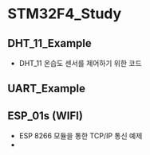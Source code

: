 # STM32F4_Study

## DHT_11_Example
- DHT_11 온습도 센서를 제어하기 위한 코드
## UART_Example

## ESP_01s (WIFI)
- ESP 8266 모듈을 통한 TCP/IP 통신 예제
- 

